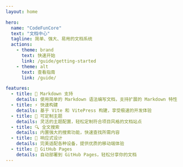 ```yaml
---
layout: home

hero:
  name: "CodeFunCore"
  text: "文档中心"
  tagline: 简单、强大、易用的文档系统
  actions:
    - theme: brand
      text: 快速开始
      link: /guide/getting-started
    - theme: alt
      text: 查看指南
      link: /guide/

features:
  - title: 📝 Markdown 支持
    details: 使用简单的 Markdown 语法编写文档，支持扩展的 Markdown 特性
  - title: ⚡ 快速构建
    details: 基于 Vite 和 VitePress 构建，享受极速的开发体验
  - title: 🎨 可定制主题
    details: 灵活的主题配置，轻松定制符合项目风格的文档站点
  - title: 🔍 全文搜索
    details: 内置强大的搜索功能，快速查找所需内容
  - title: 📱 响应式设计
    details: 完美适配各种设备，提供优质的移动端体验
  - title: 🚀 GitHub Pages
    details: 自动部署到 GitHub Pages，轻松分享你的文档
---
```

